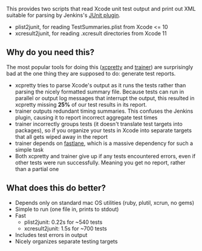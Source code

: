 This provides two scripts that read Xcode unit test output and print out XML
suitable for parsing by Jenkins's [JUnit plugin][jenkins].

* plist2junit, for reading TestSummaries.plist from Xcode <= 10
* xcresult2junit, for reading .xcresult directories from Xcode 11

## Why do you need this?

The most popular tools for doing this ([xcpretty][xcp] and [trainer][train]) are
surprisingly bad at the one thing they are supposed to do: generate test reports.

* xcpretty tries to parse Xcode's output as it runs the tests rather than
  parsing the nicely formatted summary file. Because tests can run in parallel
  or output log messages that interrupt the output, this resulted in xcpretty
  missing **25%** of our test results in its report.
* trainer outputs redundant timing summaries. This confuses the Jenkins plugin,
  causing it to report incorrect aggregate test times
* trainer incorrectly groups tests (it doesn't translate test targets into
  packages), so if you organize your tests in Xcode into separate targets that
  all gets wiped away in the report
* trainer depends on [fastlane][fast], which is a massive dependency for such a
  simple task
* Both xcpretty and trainer give up if any tests encountered errors, even if
  other tests were run successfully. Meaning you get no report, rather than a
  partial one

## What does this do better?

* Depends only on standard mac OS utilities (ruby, plutil, xcrun, no gems)
* Simple to run (one file in, prints to stdout)
* Fast
  * plist2junit: 0.22s for ~540 tests
  * xcresult2junit: 1.5s for ~700 tests
* Includes test errors in output
* Nicely organizes separate testing targets

[jenkins]: https://plugins.jenkins.io/junit
[xcp]: https://github.com/xcpretty/xcpretty/issues?utf8=%E2%9C%93&q=is%3Aissue+is%3Aopen+tests
[train]: https://github.com/xcpretty/trainer/issues
[fast]: https://github.com/fastlane/fastlane
